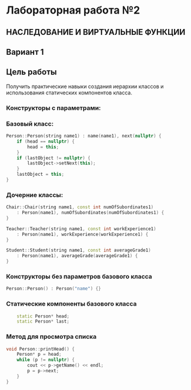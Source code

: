 
# Лабораторная работа №2 #

## НАСЛЕДОВАНИЕ И ВИРТУАЛЬНЫЕ ФУНКЦИИ ##

## Вариант 1 ##
 

## Цель работы ##
Получить практические навыки создания иерархии классов и использования статических компонентов класса.


### Конструкторы с параметрами: ###

### Базовый класс: ###
```c++
Person::Person(string name1) : name(name1), next(nullptr) {
	if (head == nullptr) {
		head = this;
	}
	if (lastObject != nullptr) {
		lastObject->setNext(this);
	}
	lastObject = this;
}

```
### Дочерние классы: ###
```c++
Chair::Chair(string name1, const int numOfSubordinates1)
	: Person(name1), numOfSubordinates(numOfSubordinates1) {
}

Teacher::Teacher(string name1, const int workExperience1)
	: Person(name1), workExperience(workExperience1) {
}

Student::Student(string name1, const int averageGrade1)
	: Person(name1), averageGrade(averageGrade1) {
}
```

### Конструкторы без параметров базового класса ###
```c++
Person::Person() : Person("name") {}
```


### Статические компоненты базового класса ###
```c++
	static Person* head;
    static Person* last;
```

### Метод для просмотра списка ###
```c++
void Person::printHead() {
	Person* p = head;
	while (p != nullptr) {
		cout << p->getName() << endl;
		p = p->next;
	}
}

```



